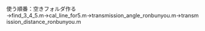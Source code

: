 使う順番：空きフォルダ作る→find_3_4_5.m→cal_line_for5.m→transmission_angle_ronbunyou.m→transmission_distance_ronbunyou.m
